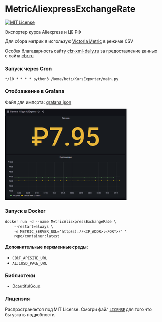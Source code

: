 # MetricAliexpressExchangeRate

[![MIT License](https://img.shields.io/github/license/serega404/EasyESPRealy)](https://github.com/serega404/MetricAliexpressExchangeRate)

Экспортер курса Aliexpress и ЦБ РФ

Для сбора метрик я использую [Victoria Metric](https://github.com/VictoriaMetrics/VictoriaMetrics) в режиме CSV

Особая благадарность сайту [cbr-xml-daily.ru](https://cbr-xml-daily.ru) за предоставление данных с сайта [cbr.ru](https://cbr.ru)

### Запуск через Cron

``` Cron
*/10 * * * * python3 /home/bots/KursExporter/main.py
```

### Отображение в Grafana

Файл для импорта: [grafana.json](./grafana.json)

<img src="./grafana.png" width="400" height="300" />

### Запуск в Docker

``` Docker
docker run -d --name MetricAliexpressExchangeRate \
    --restart=always \
    -e METRIC_SERVER_URL='http(s)://<IP_ADDR>:<PORT>/' \
    repo/container:latest
```

#### Дополнительные переменные среды:
* `CBRF_APISITE_URL`
* `ALI1USD_PAGE_URL`

### Библиотеки

* [BeautifulSoup](https://www.crummy.com/software/BeautifulSoup/)

### Лицензия

Распространяется под MIT License. Смотри файл [`LICENSE`](./LICENSE) для того что бы узнать подробности.
